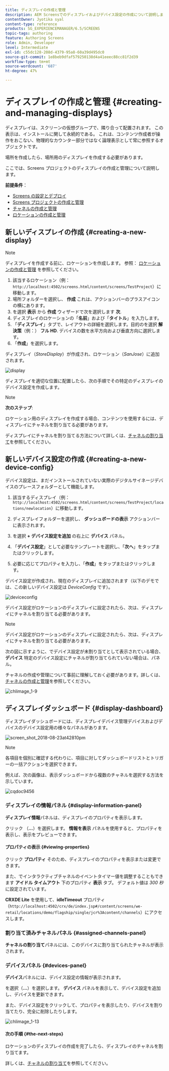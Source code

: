 ```yaml
---
title: ディスプレイの作成と管理
description: AEM Screensでのディスプレイおよびデバイス設定の作成について説明します。 表示ダッシュボードについても説明します。
contentOwner: Jyotika syal
content-type: reference
products: SG_EXPERIENCEMANAGER/6.5/SCREENS
topic-tags: authoring
feature: Authoring Screens
role: Admin, Developer
level: Intermediate
exl-id: c55dc128-208d-4379-95a8-60a39d495dc0
source-git-commit: 1e8beb9dfaf579250138d4a41eeec88cc81f2d39
workflow-type: tm+mt
source-wordcount: '687'
ht-degree: 47%

---
```


# ディスプレイの作成と管理 {#creating-and-managing-displays}

ディスプレイは、スクリーンの仮想グループで、隣り合って配置されます。 この表示は、インストールに関して永続的である。 これは、コンテンツ作成者が操作をおこない、物理的なカウンター部分ではなく論理表示として常に参照するオブジェクトです。

場所を作成したら、場所用のディスプレイを作成する必要があります。

ここでは、Screens プロジェクトのディスプレイの作成と管理について説明します。

**前提条件**：

* [Screens の設定とデプロイ](configuring-screens-introduction.md)
* [Screens プロジェクトの作成と管理](creating-a-screens-project.md)
* [チャネルの作成と管理](managing-channels.md)
* [ロケーションの作成と管理](managing-locations.md)

## 新しいディスプレイの作成 {#creating-a-new-display}

>[!NOTE]
>
>ディスプレイを作成する前に、ロケーションを作成します。 参照： [ロケーションの作成と管理](managing-locations.md) を参照してください。

1. 該当するロケーション（例：`http://localhost:4502/screens.html/content/screens/TestProject`）に移動します。
1. 場所フォルダーを選択し、 **作成** これは、アクションバーのプラスアイコンの横にあります。
1. を選択 **表示** から **作成** ウィザードで次を選択します **次**.
1. ディスプレイのロケーションの「**名前**」および「**タイトル**」を入力します。
1. 「**ディスプレイ**」タブで、レイアウトの詳細を選択します。目的のを選択 **解決策**（例：） **フル HD**. デバイスの数を水平方向および垂直方向に選択します。
1. 「**作成**」を選択します。

ディスプレイ（*StoreDisplay*）が作成され、ロケーション（*SanJose*）に追加されます。

![display](assets/display.gif)

ディスプレイを適切な位置に配置したら、次の手順でその特定のディスプレイのデバイス設定を作成します。

>[!NOTE]
>
>**次のステップ**:
>
>ロケーション用のディスプレイを作成する場合、コンテンツを使用するには、ディスプレイにチャネルを割り当てる必要があります。
>
>ディスプレイにチャネルを割り当てる方法について詳しくは、[チャネルの割り当て](channel-assignment.md)を参照してください。

## 新しいデバイス設定の作成 {#creating-a-new-device-config}

デバイス設定は、まだインストールされていない実際のデジタルサイネージデバイスのプレースフォルダーとして機能します。

1. 該当するディスプレイ（例：`http://localhost:4502/screens.html/content/screens/TestProject/locations/newlocation`）に移動します。
1. ディスプレイフォルダーを選択し、 **ダッシュボードの表示** アクションバーに表示されます。
1. を選択 **+ デバイス設定を追加** の右上に **デバイス** パネル。

1. 「**デバイス設定**」として必要なテンプレートを選択し、「**次へ**」をタップまたはクリックします。

1. 必要に応じてプロパティを入力し、「**作成**」をタップまたはクリックします。

デバイス設定が作成され、現在のディスプレイに追加されます（以下のデモでは、この新しいデバイス設定は *DeviceConfig* です）。

![deviceconfig](assets/deviceconfig.gif)

デバイス設定がロケーションのディスプレイに設定されたら、次は、ディスプレイにチャネルを割り当てる必要があります。

>[!NOTE]
>
>デバイス設定がロケーションのディスプレイに設定されたら、次は、ディスプレイにチャネルを割り当てる必要があります。
>
>次の図に示すように、でデバイス設定が未割り当てとして表示されている場合、 **デバイス** 特定のデバイス設定にチャネルが割り当てられていない場合は、パネル。
>
>チャネルの作成や管理について事前に理解しておく必要があります。詳しくは、[チャネルの作成と管理](managing-channels.md)を参照してください。

![chlimage_1-9](assets/chlimage_1-9.png)

## ディスプレイダッシュボード {#display-dashboard}

ディスプレイダッシュボードには、ディスプレイデバイス管理デバイスおよびデバイスのデバイス設定用の様々なパネルがあります。

![screen_shot_2018-08-23at42810pm](assets/screen_shot_2018-08-23at42810pm.png)

>[!NOTE]
>
>各項目を個別に確認する代わりに、項目に対してダッシュボードリストとトリガーの一括アクションを選択できます。
>
>例えば、次の画像は、表示ダッシュボードから複数のチャネルを選択する方法を示しています。

![cqdoc9456](assets/cqdoc9456.gif)

### ディスプレイの情報パネル {#display-information-panel}

**ディスプレイ情報**&#x200B;パネルは、ディスプレイのプロパティを表示します。

クリック （**...**）を選択します。 **情報を表示** パネルを使用すると、プロパティを表示し、表示をプレビューできます。


#### プロパティの表示 {#viewing-properties}

クリック **プロパティ** そのため、ディスプレイのプロパティを表示または変更できます。

また、でインタラクティブチャネルのイベントタイマー値を調整することもできます **アイドル タイムアウト** 下のプロパティ **表示** タブ。 デフォルト値は *300 秒*&#x200B;に設定されています。

**CRXDE Lite** を使用して、**idleTimeout** プロパティ（`http://localhost:4502/crx/de/index.jsp#/content/screens/we-retail/locations/demo/flagship/single/jcr%3Acontent/channels`）にアクセスします。


### 割り当て済みチャネルパネル {#assigned-channels-panel}

**チャネルの割り当て**&#x200B;パネルには、このデバイスに割り当てられたチャネルが表示されます。


### デバイスパネル {#devices-panel}

**デバイス**&#x200B;パネルには、デバイス設定の情報が表示されます。

を選択（**...**）を選択します。 **デバイス** パネルを表示して、デバイス設定を追加し、デバイスを更新できます。

また、デバイス設定をクリックして、プロパティを表示したり、デバイスを割り当てたり、完全に削除したりします。

![chlimage_1-13](assets/chlimage_1-13.png)

#### 次の手順 {#the-next-steps}

ロケーションのディスプレイの作成を完了したら、ディスプレイのチャネルを割り当てます。

詳しくは、[チャネルの割り当て](channel-assignment.md)を参照してください。
